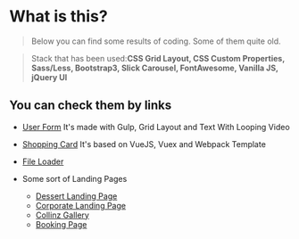 #  What is this?

> Below you can find some results of coding. Some of them quite old.

> Stack that has been used:**CSS Grid Layout, CSS Custom Properties, Sass/Less, Bootstrap3, Slick Carousel, FontAwesome, Vanilla JS, jQuery UI**

## You can check them by links

-  [User Form](https://alsayannyi.github.io/templates/u-form/dist/index.html)
It's made with Gulp, Grid Layout and Text With Looping Video
- [Shopping Card](https://alsayannyi.github.io/templates/shopping%20card/index.html)
It's based on VueJS, Vuex and Webpack Template

- [File Loader](https://alsayannyi.github.io/templates/fileUploader/index.html) 

- Some sort of Landing Pages
    - [Dessert Landing Page](https://alsayannyi.github.io/templates/dessert/index.html) 
    - [Corporate Landing Page](https://alsayannyi.github.io/templates/corporateLanding/index.html) 
    - [Collinz Gallery](https://alsayannyi.github.io/templates/%D1%81ollinzGallery/index.html)
    - [Booking Page](https://alsayannyi.github.io/templates/booking/index.html)



